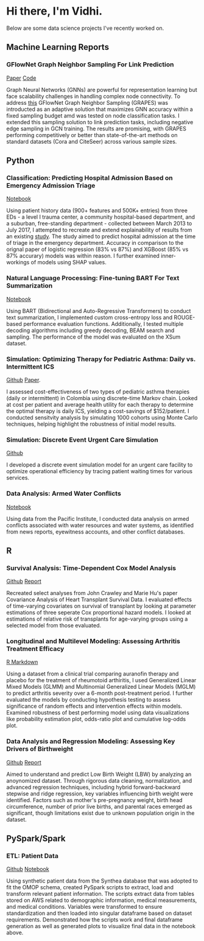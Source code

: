 
# Hi there, I'm Vidhi. 

Below are some data science projects I've recently worked on.

## Machine Learning Reports

### GFlowNet Graph Neighbor Sampling For Link Prediction

[Paper](https://github.com/vidhinrp/vidhipatel.github.io/blob/bfeffc0000eacb49cd16fb468c2c1725975b5c40/Projects/grapes.pdf)
[Code](https://github.com/vidhinrp/CPSC583)

Graph Neural Networks (GNNs) are powerful for representation learning but face scalability challenges in handling complex node connectivity. To address [this](https://arxiv.org/pdf/2310.03399.pdf) GFlowNet Graph Neighbor Sampling (GRAPES) was introducted as an adaptive solution that maximizes GNN  accuracy within a fixed sampling budget amd was tested on node classification tasks. I extended this sampling solution to link prediction tasks, including negative edge sampling in GCN training. The results are promising, with GRAPES performing competitively or better than state-of-the-art methods on standard datasets (Cora and CiteSeer) across various sample sizes.

## Python

### Classification: Predicting Hospital Admission Based on Emergency Admission Triage

[Notebook](https://htmlpreview.github.io/?https://github.com/vidhinrp/vidhipatel.github.io/blob/bfeffc0000eacb49cd16fb468c2c1725975b5c40/Projects/admissionstatus.html) 

Using patient history data (900+ features and 500K+ entries) from three EDs - a level I trauma center, a community hospital-based department, and a suburban, free-standing department - collected between March 2013 to July 2017, I attempted to recreate and extend explainability of results from an existing [study](https://journals.plos.org/plosone/article?id=10.1371/journal.pone.0201016#sec005). The study aimed to predict hospital admission at the time of triage in the emergency department. Accuracy in comparison to the orignal paper of logistic regression (83% vs 87%) and XGBoost (85% vs 87% accurary) models was within reason. I further examined inner-workings of models using SHAP values. 

### Natural Language Processing: Fine-tuning BART For Text Summarization

[Notebook](https://htmlpreview.github.io/?https://github.com/vidhinrp/vidhipatel.github.io/blob/bfeffc0000eacb49cd16fb468c2c1725975b5c40/Projects/textsummarization.html)

Using BART (Bidirectional and Auto-Regressive Transformers) to conduct text summarization, I implemented custom cross-entropy loss and ROUGE-based performance evaluation functions. Additionally, I tested multiple decoding algorithms including greedy decoding, BEAM search and sampling. The performance of the model was evaluated on the XSum dataset. 

### Simulation: Optimizing Therapy for Pediatric Asthma: Daily vs. Intermittent ICS

[Github]() 
[Paper](https://github.com/vidhinrp/vidhipatel.github.io/blob/bfeffc0000eacb49cd16fb468c2c1725975b5c40/Projects/costeffectiveness.pdf).

I assessed cost-effectiveness of two types of pediatric asthma therapies (daily or intermittent) in Colombia using discrete-time Markov chain. Looked at cost per patient and average health utility for each therapy to determine the optimal therapy is daily ICS, yielding a cost-savings of $152/patient. I conducted sensitvity analysis by simulating 1000 cohorts using Monte Carlo techniques, helping highlight the robustness of initial model results. 

### Simulation: Discrete Event Urgent Care Simulation

[Github](https://github.com/vidhinrp/urgentcaresim)

I developed a discrete event simulation model for an urgent care facility to optimize operational efficiency by tracing patient waiting times for various services. 

### Data Analysis: Armed Water Conflicts

[Notebook](https://htmlpreview.github.io/?https://github.com/vidhinrp/vidhipatel.github.io/blob/bfeffc0000eacb49cd16fb468c2c1725975b5c40/Projects/waterconflicts.html)

Using data from the Pacific Institute, I conducted data analysis on armed conflicts associated with water resources and water systems, as identified from news reports, eyewitness accounts, and other conflict databases.

## R

### Survival Analysis: Time-Dependent Cox Model Analysis

[Github]()
[Report](https://github.com/vidhinrp/vidhipatel.github.io/blob/bfeffc0000eacb49cd16fb468c2c1725975b5c40/Projects/transplant_survival.pdf)

Recreated select analyses from John Crawley and Marie Hu's paper Covariance Analysis of Heart Transplant Survival Data. I evaluated effects of time-varying covariates on survival of transplant by looking at parameter estimations of three seperate Cox proportional hazard models. I looked at estimations of relative risk of transplants for age-varying groups using a selected model from those evaluated. 

### Longitudinal and Multilevel Modeling: Assessing Arthritis Treatment Efficacy

[R Markdown](https://github.com/vidhinrp/vidhipatel.github.io/blob/1f27c629601bfe296ca646b787fffaf9f27b1ef9/Projects/arthiritis_glmm.pdf)

Using a dataset from a clinical trial comparing auranofin therapy and placebo for the treatment of rheumotoid arthiritis, I used Generalized Linear Mixed Models (GLMM) and Multinomial Generalized Linear Models (MGLM) to predict arthritis severity over a 6-month post-treatment period. I further evaluated the models by conducting hypothesis testing to assess significance of random effects and intervention effects within models. Examined robustness of best performing model using data visualizations like probability estimation plot, odds-ratio plot and cumulative log-odds plot. 

### Data Analysis and Regression Modeling: Assessing Key Drivers of Birthweight

[Github]()
[Report](https://github.com/vidhinrp/vidhipatel.github.io/blob/bfeffc0000eacb49cd16fb468c2c1725975b5c40/Projects/birthweight_regression.pdf)

Aimed to understand and predict Low Birth Weight (LBW) by analyzing an anoynomized dataset. Through rigorous data cleaning, normalization, and advanced regression techniques, including hybrid forward-backward stepwise and ridge regression, key variables influencing birth weight were identified. Factors such as mother's pre-pregnancy weight, birth head circumference, number of prior live births, and parental races emerged as significant, though limitations exist due to unknown population origin in the dataset. 

## PySpark/Spark

### ETL: Patient Data

[Github](https://github.com/vidhinrp/vidhipatel.github.io/tree/77f5af1e82c864c5b2aa077bcc3f2bc79cffc70d/patient_records)
[Notebook](https://htmlpreview.github.io/?https://github.com/vidhinrp/vidhipatel.github.io/blob/bfeffc0000eacb49cd16fb468c2c1725975b5c40/Projects/patient_records.html)

Using synthetic patient data from the Synthea database that was adopted to fit the OMOP schema, created PySpark scripts to extract, load and transform relevant patient information. The scripts extract data from tables stored on AWS related to demographic information, medical measurements, and medical conditions. Variables were transformed to ensure standardization and then loaded into singular dataframe based on dataset requirements. Demonstrated how the scripts work and final dataframe generation as well as generated plots to visualize final data in the notebook above.
